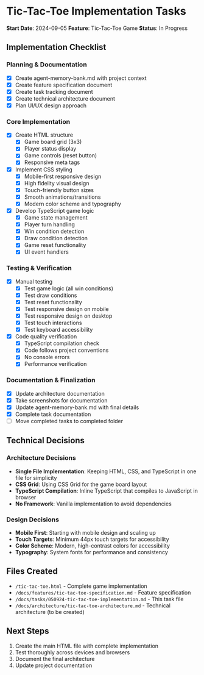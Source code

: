 # Tic-Tac-Toe Implementation Tasks

**Start Date**: 2024-09-05
**Feature**: Tic-Tac-Toe Game
**Status**: In Progress

## Implementation Checklist

### Planning & Documentation
- [x] Create agent-memory-bank.md with project context
- [x] Create feature specification document
- [x] Create task tracking document
- [x] Create technical architecture document
- [x] Plan UI/UX design approach

### Core Implementation
- [x] Create HTML structure
  - [x] Game board grid (3x3)
  - [x] Player status display
  - [x] Game controls (reset button)
  - [x] Responsive meta tags
- [x] Implement CSS styling
  - [x] Mobile-first responsive design
  - [x] High fidelity visual design
  - [x] Touch-friendly button sizes
  - [x] Smooth animations/transitions
  - [x] Modern color scheme and typography
- [x] Develop TypeScript game logic
  - [x] Game state management
  - [x] Player turn handling
  - [x] Win condition detection
  - [x] Draw condition detection
  - [x] Game reset functionality
  - [x] UI event handlers

### Testing & Verification
- [x] Manual testing
  - [x] Test game logic (all win conditions)
  - [x] Test draw conditions
  - [x] Test reset functionality
  - [x] Test responsive design on mobile
  - [x] Test responsive design on desktop
  - [x] Test touch interactions
  - [x] Test keyboard accessibility
- [x] Code quality verification
  - [x] TypeScript compilation check
  - [x] Code follows project conventions
  - [x] No console errors
  - [x] Performance verification

### Documentation & Finalization
- [x] Update architecture documentation
- [x] Take screenshots for documentation
- [x] Update agent-memory-bank.md with final details
- [x] Complete task documentation
- [ ] Move completed tasks to completed folder

## Technical Decisions

### Architecture Decisions
- **Single File Implementation**: Keeping HTML, CSS, and TypeScript in one file for simplicity
- **CSS Grid**: Using CSS Grid for the game board layout
- **TypeScript Compilation**: Inline TypeScript that compiles to JavaScript in browser
- **No Framework**: Vanilla implementation to avoid dependencies

### Design Decisions
- **Mobile First**: Starting with mobile design and scaling up
- **Touch Targets**: Minimum 44px touch targets for accessibility
- **Color Scheme**: Modern, high-contrast colors for accessibility
- **Typography**: System fonts for performance and consistency

## Files Created
- `/tic-tac-toe.html` - Complete game implementation
- `/docs/features/tic-tac-toe-specification.md` - Feature specification
- `/docs/tasks/050924-tic-tac-toe-implementation.md` - This task file
- `/docs/architecture/tic-tac-toe-architecture.md` - Technical architecture (to be created)

## Next Steps
1. Create the main HTML file with complete implementation
2. Test thoroughly across devices and browsers
3. Document the final architecture
4. Update project documentation